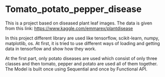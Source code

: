 # Tomato_potato_pepper_disease
This is a project based on diseased plant leaf images. The data is given from
this link: https://www.kaggle.com/emmarex/plantdisease

In this project different library are used like tensorflow, scikit-learn, numpy,
 matplotlib, os. At first, it is tried to use different ways of loading and getting data 
in tensorflow and show how they work.

At the first part, only potato diseases are used which consist of only three classes and then
tomato, pepper and potato are used all of them together. The Model is built once using Sequential and
once by Functional API.